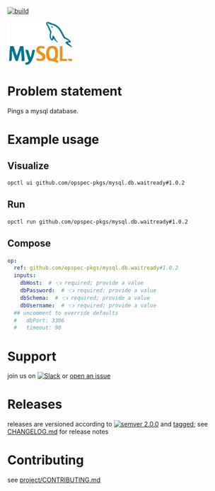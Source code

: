 [![build](https://github.com/opspec-pkgs/mysql.db.waitready/actions/workflows/build.yml/badge.svg)](https://github.com/opspec-pkgs/mysql.db.waitready/actions/workflows/build.yml)


<img src="icon.svg" alt="icon" height="100px">

# Problem statement

Pings a mysql database.

# Example usage

## Visualize

```shell
opctl ui github.com/opspec-pkgs/mysql.db.waitready#1.0.2
```

## Run

```
opctl run github.com/opspec-pkgs/mysql.db.waitready#1.0.2
```

## Compose

```yaml
op:
  ref: github.com/opspec-pkgs/mysql.db.waitready#1.0.2
  inputs:
    dbHost:  # 👈 required; provide a value
    dbPassword:  # 👈 required; provide a value
    dbSchema:  # 👈 required; provide a value
    dbUsername:  # 👈 required; provide a value
  ## uncomment to override defaults
  #   dbPort: 3306
  #   timeout: 90
```

# Support

join us on
[![Slack](https://img.shields.io/badge/slack-opctl-E01563.svg)](https://join.slack.com/t/opctl/shared_invite/zt-51zodvjn-Ul_UXfkhqYLWZPQTvNPp5w)
or
[open an issue](https://github.com/opspec-pkgs/mysql.db.waitready/issues)

# Releases

releases are versioned according to
[![semver 2.0.0](https://img.shields.io/badge/semver-2.0.0-brightgreen.svg)](http://semver.org/spec/v2.0.0.html)
and [tagged](https://git-scm.com/book/en/v2/Git-Basics-Tagging); see
[CHANGELOG.md](CHANGELOG.md) for release notes

# Contributing

see
[project/CONTRIBUTING.md](https://github.com/opspec-pkgs/project/blob/main/CONTRIBUTING.md)
